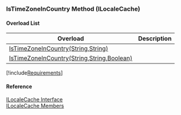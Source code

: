 ﻿### IsTimeZoneInCountry Method (ILocaleCache)

#### Overload List

| Overload | Description |
| --- | --- |
| [IsTimeZoneInCountry(String,String)](fcSDK~FChoice.Foundation.Clarify.ILocaleCache~IsTimeZoneInCountry(String,String).md) |   |
| [IsTimeZoneInCountry(String,String,Boolean)](fcSDK~FChoice.Foundation.Clarify.ILocaleCache~IsTimeZoneInCountry(String,String,Boolean).md) |   |

[!include[Requirements](../partials/requirements.md)]



#### Reference

[ILocaleCache Interface](fcSDK~FChoice.Foundation.Clarify.ILocaleCache.md)  
[ILocaleCache Members](fcSDK~FChoice.Foundation.Clarify.ILocaleCache_members.md)